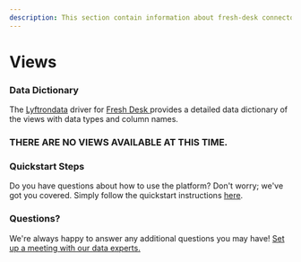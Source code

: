 ```yaml
---
description: This section contain information about fresh-desk connector views information
---
```


# Views

### Data Dictionary

The [Lyftrondata](https://www.lyftrondata.com/) driver for [Fresh Desk](https://www.lyftrondata.com/integration/finance-analytics/freshdesk/)[ ](https://www.lyftrondata.com/integration/fresh-desk/)provides a detailed data dictionary of the views with data types and column names.

### THERE ARE NO VIEWS AVAILABLE AT THIS TIME.

### Quickstart Steps

Do you have questions about how to use the platform? Don't worry; we've got you covered. Simply follow the quickstart instructions [here](../).

### Questions? <a href="#questions" id="questions"></a>

We're always happy to answer any additional questions you may have! [Set up a meeting with our data experts.](https://www.lyftrondata.com/book-a-meeting/)
